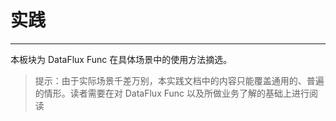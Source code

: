 # 实践
---


本板块为 DataFlux Func 在具体场景中的使用方法摘选。

> 提示：由于实际场景千差万别，本实践文档中的内容只能覆盖通用的、普遍的情形。读者需要在对 DataFlux Func 以及所做业务了解的基础上进行阅读